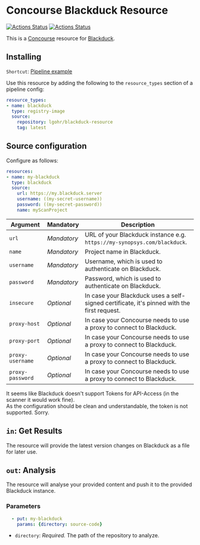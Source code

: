 # Concourse Blackduck Resource
[![Actions Status](https://github.com/elgohr/concourse-blackduck/workflows/Test/badge.svg)](https://github.com/elgohr/concourse-blackduck/actions)
[![Actions Status](https://github.com/elgohr/concourse-blackduck/workflows/Publish%20Master/badge.svg)](https://github.com/elgohr/concourse-blackduck/actions)


This is a [Concourse](https://concourse-ci.org/) resource for [Blackduck](https://www.blackducksoftware.com).  

## Installing

`Shortcut`: [Pipeline example](https://github.com/elgohr/concourse-blackduck/blob/master/example-pipeline.yml)

Use this resource by adding the following to
the `resource_types` section of a pipeline config:

```yaml
resource_types:
- name: blackduck
  type: registry-image
  source:
    repository: lgohr/blackduck-resource
    tag: latest
```

## Source configuration

Configure as follows:

```yaml
resources:
- name: my-blackduck
  type: blackduck
  source:
    url: https://my.blackduck.server
    username: ((my-secret-username))
    password: ((my-secret-password))
    name: myScanProject
```

| Argument        | Mandatory               | Description                                                                                |
|-----------------|-------------------------|--------------------------------------------------------------------------------------------|
| `url`           | *Mandatory*             | URL of your Blackduck instance e.g. `https://my-synopsys.com/blackduck`.                   |
| `name`          | *Mandatory*             | Project name in Blackduck.                                                                 |
| `username`      | *Mandatory*             | Username, which is used to authenticate on Blackduck.                                      |
| `password`      | *Mandatory*             | Password, which is used to authenticate on Blackduck.                                      |
| `insecure`      | *Optional*              | In case your Blackduck uses a self-signed certificate, it's pinned with the first request. |
| `proxy-host`    | *Optional*              | In case your Concourse needs to use a proxy to connect to Blackduck.                       |
| `proxy-port`    | *Optional*              | In case your Concourse needs to use a proxy to connect to Blackduck.                       |
| `proxy-username`| *Optional*              | In case your Concourse needs to use a proxy to connect to Blackduck.                       |
| `proxy-password`| *Optional*              | In case your Concourse needs to use a proxy to connect to Blackduck.                       |

It seems like Blackduck doesn't support Tokens for API-Access (in the scanner it would work fine).  
As the configuration should be clean and understandable, the token is not supported. Sorry.

## `in`: Get Results
The resource will provide the latest version changes on Blackduck as a file for later use.

## `out`: Analysis
The resource will analyse your provided content and push it to the provided Blackduck instance.

### Parameters

```yaml
  - put: my-blackduck
    params: {directory: source-code}
```

* `directory`: *Required.* The path of the repository to analyze.
